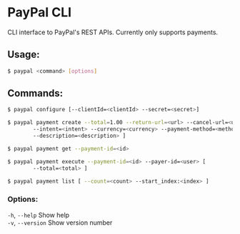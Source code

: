 # PayPal CLI

CLI interface to PayPal's REST APIs. Currently only supports payments. 

## Usage:
```sh
$ paypal <command> [options]
```

## Commands:

```sh
$ paypal configure [--clientId=<clientId> --secret=<secret>]
```

```sh
$ paypal payment create --total=1.00 --return-url=<url> --cancel-url=<url> [
        --intent=<intent> --currency=<currency> --payment-method=<method>
        --description=<description> ]
```

```sh
$ paypal payment get --payment-id=<id>
```

```sh
$ paypal payment execute --payment-id=<id> --payer-id=<user> [
        --total=<total> ]
```

```sh
$ paypal payment list [ --count=<count> --start_index:<index> ]
```


### Options:
`-h`, `--help`     Show help  
`-v`, `--version`  Show version number  
